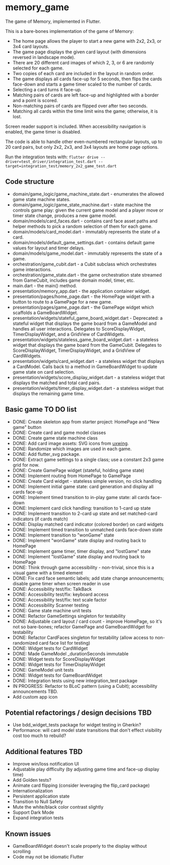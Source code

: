 # memory_game

The game of Memory, implemented in Flutter.

This is a bare-bones implementation of the game of Memory:
- The home page allows the player to start a new game with 2x2, 2x3, or 3x4 card layouts.
- The game page displays the given card layout (with dimensions reversed in landscape mode).
- There are 20 different card images of which 2, 3, or 6 are randomly selected for each game.
- Two copies of each card are included in the layout in random order.
- The game displays all cards face-up for 5 seconds, then flips the cards face-down and starts a game timer scaled to the number of cards. 
- Selecting a card turns it face-up. 
- Matching pairs of cards are left face-up and highlighted with a border and a point is scored.
- Non-matching pairs of cards are flipped over after two seconds.
- Matching all cards within the time limit wins the game; otherwise, it is lost.

Screen reader support is included. When accessibility navigation is enabled, the game timer is disabled.

The code is able to handle other even-numbered rectangular layouts, up to 20 card pairs, but only 2x2, 2x3, and 3x4 layouts are home page options.

Run the integration tests with: 
```flutter drive --driver=test_driver/integration_test.dart --target=integration_test/memory_2x2_game_test.dart```

## Code structure
- domain/game_logic/game_machine_state.dart - enumerates the allowed game state machine states.
- domain/game_logic/game_state_machine.dart - state machine the controls game play: given the current game model and a player move or timer state change, produces a new game model.
- domain/models/card_faces.dart - contains card face asset paths and helper methods to pick a random selection of them for each game.
- domain/models/card_model.dart - immutably represents the state of a card.
- domain/models/default_game_settings.dart - contains default game values for layout and timer delays.
- domain/models/game_model.dart - immutably represents the state of a game.
- orchestration/game_cubit.dart - a Cubit subclass which orchestrates game interactions.
- orchestration/game_state.dart - the game orchestration state streamed from GameCubit, includes game domain model, timer, etc.
- main.dart - the main() method.
- presentation/memory_app.dart - the application container widget.
- presentation/pages/home_page.dart - the HomePage widget with a button to route to a GamePage for a new game.
- presentation/pages/game_page.dart - the GamePage widget which scaffolds a GameBoardWidget.
- presentation/widgets/stateful_game_board_widget.dart - Deprecated: a stateful widget that displays the game board from a GameModel and handles all user interactions. Delegates to ScoreDisplayWidget, TimerDisplayWidget, and a GridView of CardWidgets.
- presentation/widgets/stateless_game_board_widget.dart - a stateless widget that displays the game board from the GameCubit. Delegates to ScoreDisplayWidget, TimerDisplayWidget, and a GridView of CardWidgets.
- presentation/widgets/card_widget.dart - a stateless widget that displays a CardModel. Calls back to a method in GameBoardWidget to update game state on card selection.
- presentation/widgets/score_display_widget.dart - a stateless widget that displays the matched and total card pairs.
- presentation/widgets/timer_display_widget.dart - a stateless widget that displays the remaining game time.

## Basic game TO DO list
- DONE: Create skeleton app from starter project: HomePage and "New game" button
- DONE: Create card and game model classes
- DONE: Create game state machine class
- DONE: Add card image assets: SVG icons from <a href="https://uxwing.com/">uxwing</a>.
- DONE: Randomize which images are used in each game.
- DONE: Add flutter_svg package.
- DONE: Extract game settings to a single class; use a constant 2x3 game grid for now.
- DONE: Create GamePage widget (stateful, holding game state)
- DONE: Implement routing from HomePage to GamePage
- DONE: Create Card widget - stateless simple version, no click handling
- DONE: Implement initial game state: card generation and display all cards face-up
- DONE: Implement timed transition to in-play game state: all cards face-down
- DONE: Implement card click handling: transition to 1-card up state
- DONE: Implement transition to 2-card up state and set matched-card indicators (if cards match)
- DONE: Display matched card indicator (colored border) on card widgets
- DONE: Implement timed transition to unmatched cards face-down state
- DONE: Implement transition to "wonGame" state 
- DONE: Implement "wonGame" state display and routing back to HomePage
- DONE: Implement game timer, timer display, and "lostGame" state
- DONE: Implement "lostGame" state display and routing back to HomePage
- DONE: Think through game accessibility - non-trivial, since this is a visual game with a timed element
- DONE: Fix card face semantic labels; add state change announcements; disable game timer when screen reader in use
- DONE: Accessibility test/fix: TalkBack
- DONE: Accessibility test/fix: keyboard access
- DONE: Accessibility test/fix: text scale factor
- DONE: Accessibility Scanner testing
- DONE: Game state machine unit tests
- DONE: Refactor GameSettings singleton for testability
- DONE: Adjustable card layout / card count - improve HomePage, so it's not so bare-bones; refactor GamePage and GameBoardWidget for testability
- DONE: Refactor CardFaces singleton for testability (allow access to non-randomized card face list for testing)
- DONE: Widget tests for CardWidget
- DONE: Made GameModel _durationSeconds immutable
- DONE: Widget tests for ScoreDisplayWidget
- DONE: Widget tests for TimerDisplayWidget
- DONE: GameModel unit tests
- DONE: Widget tests for GameBoardWidget
- DONE: Integration tests using new integration_test package
- IN PROGRESS: Refactor to BLoC pattern (using a Cubit); accessibility announcements TBD.
- Add custom app icon

## Potential refactorings / design decisions TBD
- Use bdd_widget_tests package for widget testing in Gherkin?
- Performance: will card model state transitions that don't effect visibility cost too much to rebuild?

## Additional features TBD
- Improve win/loss notification UI
- Adjustable play difficulty (by adjusting game time and face-up display time)
- Add Golden tests?
- Animate card flipping (consider leveraging the flip_card package)
- Internationalization
- Persistent application state
- Transition to Null Safety
- Mute the white/black color contrast slightly
- Support Dark Mode
- Expand integration tests

## Known issues
- GameBoardWidget doesn't scale properly to the display without scrolling
- Code may not be idiomatic Flutter

